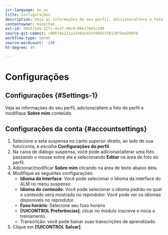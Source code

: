 ```yaml
---
jcr-language: en_us
title: Configurações
description: Veja as informações do seu perfil, adicione/altere a foto do perfil e modifique o conteúdo de Sobre mim.
contentowner: manochan
exl-id: 30a571de-22fc-4ce7-99c0-08e17665c340
source-git-commit: c006f4e231a2249acb53fdd915f0130fbed200f8
workflow-type: tm+mt
source-wordcount: '148'
ht-degree: 4%

---
```


# Configurações

## Configurações {#Settings-1}

Veja as informações do seu perfil, adicione/altere a foto do perfil e modifique **Sobre mim** conteúdo.

## Configurações da conta {#accountsettings}

1. Selecione a seta suspensa no canto superior direito, ao lado de sua foto/conta, e escolha **Configurações do perfil**.
1. Na caixa de diálogo suspensa, você pode adicionar/alterar uma foto passando o mouse sobre ela e selecionando **Editar** na área de foto do perfil.
1. Adicionar/modificar **Sobre mim** clicando na área de texto abaixo dela.
1. Modifique as seguintes configurações:
   * **Idioma da interface**: Você pode selecionar o idioma da interface do ALM no menu suspenso
   * **Idioma do conteúdo**: Você pode selecionar o idioma padrão no qual o conteúdo será mostrado no reprodutor. Você pode ver os idiomas disponíveis no reprodutor.
   * **Fuso horário**: Selecione seu fuso horário
   * **[!UICONTROL Preferências]**: clicar no módulo inscreve e inicia o treinamento.
   * Transcrição: você pode baixar suas transcrições de aprendizado.
1. Clique em **[!UICONTROL Salvar]**.
